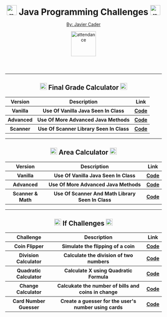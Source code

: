 <header>
  <h1 align="center" style="margin: 0;">
    <img width="32px" alt="programmer" src="https://cdn-icons-png.flaticon.com/512/3829/3829543.png"/>
    Java Programming Challenges
    <img width="32px" alt="programmer" src="https://cdn-icons-png.flaticon.com/512/3829/3829543.png"/>
  </h1>
  
  <p align="center"><a href="https://github.com/Hexcss">By: Javier Cader</a></p>
  <div align="center"><img alt="attendance" width="80px" src="https://cdn-icons-png.flaticon.com/512/1183/1183669.png"/></div>
  
</header>
<body>
  
  <section>
    <hr>
    <h2 align="center">
      <img width="22px" alt="programmer" src="https://cdn-icons-png.flaticon.com/512/3663/3663912.png"/>
      Final Grade Calculator
      <img width="22px" alt="programmer" src="https://cdn-icons-png.flaticon.com/512/3663/3663912.png"/>
    </h2>
    <table align="center">
      <tr>  
        <th>Version</td>
        <th>Description</td>
        <th>Link</td>
      </tr>
      <tr>  
        <th>Vanilla</td>
        <th>Use Of Vanilla Java Seen In Class</td>
        <th><a href="https://github.com/Hexcss/Programacion-1/tree/main/retos/entregas/javierCader/gradeCalculator/gradeCalculatorVanilla/src">Code</a></td>
      </tr>
      <tr>  
        <th>Advanced</td>
        <th>Use Of More Advanced Java Methods</td>
        <th><a href="https://github.com/Hexcss/Programacion-1/tree/main/retos/entregas/javierCader/gradeCalculator/gradeCalculatorAdvanced/src">Code</a></td>
      </tr>
      <tr>  
        <th>Scanner</td>
        <th>Use Of Scanner Library Seen In Class</td>
        <th><a href="https://github.com/Hexcss/Programacion-1/tree/main/retos/entregas/javierCader/gradeCalculator/gradeCalculatorScanner/src">Code</a></td>
      </tr>
    </table>
  </section>
  
  <section>
    <hr>
    <h2 align="center">
      <img width="22px" alt="programmer" src="https://cdn-icons-png.flaticon.com/512/603/603512.png"/>
      Area Calculator
      <img width="22px" alt="programmer" src="https://cdn-icons-png.flaticon.com/512/603/603512.png"/>
    </h2>
    <table align="center">
      <tr>  
        <th>Version</td>
        <th>Description</td>
        <th>Link</td>
      </tr>
      <tr>  
        <th>Vanilla</td>
        <th>Use Of Vanilla Java Seen In Class</td>
        <th><a href="https://github.com/Hexcss/Programacion-1/tree/main/retos/entregas/javierCader/areaCalculator/areaCalculatorVanilla/src">Code</a></td>
      </tr>
      <tr>  
        <th>Advanced</td>
        <th>Use Of More Advanced Java Methods</td>
        <th><a href="https://github.com/Hexcss/Programacion-1/tree/main/retos/entregas/javierCader/areaCalculator/areaCalculatorAdvanced/src">Code</a></td>
      </tr>
      <tr>  
        <th>Scanner & Math</td>
        <th>Use Of Scanner And Math Library Seen In Class</td>
        <th><a href="https://github.com/Hexcss/Programacion-1/tree/main/retos/entregas/javierCader/areaCalculator/areaCalculatorScanner%26Math/src">Code</a></td>
      </tr>
    </table>
  </section>
  
  <section>
    <hr>
    <h2 align="center">
      <img width="22px" alt="programmer" src="https://cdn-icons-png.flaticon.com/512/5559/5559029.png"/>
      If Challenges
      <img width="22px" alt="programmer" src="https://cdn-icons-png.flaticon.com/512/5559/5559029.png"/>
    </h2>
    <table align="center">
      <tr>  
        <th>Challenge</td>
        <th>Description</td>
        <th>Link</td>
      </tr>
      <tr>  
        <th>Coin Flipper</td>
        <th>Simulate the flipping of a coin</td>
        <th><a href="https://github.com/Hexcss/Programacion-1/tree/main/retos/entregas/javierCader/ifChallenges/CoinFlipper/src">Code</a></td>
      </tr>
      <tr>  
        <th>Division Calculator</td>
        <th>Calculate the division of two numbers</td>
        <th><a href="https://github.com/Hexcss/Programacion-1/tree/main/retos/entregas/javierCader/ifChallenges/dividerCalculator/src">Code</a></td>
      </tr>
      <tr>  
        <th>Quadratic Calculator</td>
        <th>Calculate X using Quadratic Formula</td>
        <th><a href="https://github.com/Hexcss/Programacion-1/tree/main/retos/entregas/javierCader/ifChallenges/PolynomicCalculator/src">Code</a></td>
      </tr>
      <tr>  
        <th>Change Calculator</td>
        <th>Calcukate the number of bills and coins in change</td>
        <th><a href="https://github.com/Hexcss/Programacion-1/tree/main/retos/entregas/javierCader/ifChallenges/ChangeCalculator/src">Code</a></td>
      </tr>
      <tr>  
        <th>Card Number Guesser</td>
        <th>Create a guesser for the user's number using cards</td>
        <th><a href="https://github.com/Hexcss/Programacion-1/tree/main/retos/entregas/javierCader/ifChallenges/NumberGuesser/src">Code</a></td>
      </tr>
    </table>
  </section>
  
</body>
